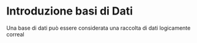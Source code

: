 
# Introduzione basi di Dati

Una base di dati può essere considerata una raccolta di dati logicamente correal
<!--stackedit_data:
eyJoaXN0b3J5IjpbMTI2MzYxMzg2XX0=
-->
